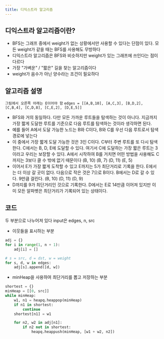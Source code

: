 ```yaml
---
title: 디익스트라 알고리즘
---
```

## 디익스트라 알고리즘이란?
- BFS는 그래프 중에서 weight가 없는 상황에서만 사용할 수 있다는 단점이 있다. 모든 weight가 같을 때는 BFS를 사용해도 무방하다
- 디익스트라 알고리즘은 BFS와 비슷하지만 weight가 있는 그래프에 쓰인다는 점이 다르다
- 가장 "가벼운" / "짧은" 길을 찾는 알고리즘이다
- weight가 음수가 아닌 양수라는 조건이 필요하다
## 알고리즘 설명
`그림에서 오른쪽 아래는 E이어야 함`
`edges = [[A,B,10], [A,C,3], [B,D,2], [C,B,4], [C,D,8], [C,E,2], [D,E,5]]`

- BFS와 거의 동일하다. 다만 모든 가까운 루트들을 탐색하는 것이 아니다. 지금까지 가장 짧게 도달한 루트를 기준으로 다음 루트를 탐색하는 것이라 생각하면 된다.
- 예를 들어 A에서 도달 가능한 노드는 B와 C이다, B와 C를 우선 다음 루트로서 탐색 경로에 넣는다
- 이 중에서 가장 짧게 도달 가능한 것은 3인 C이다. C부터 주변 루트를 또 다시 탐색한다. C에서는 B, D, E에 도달할 수 있다. 여기서 C에 도달하는 가장 짧은 루트는 3이라고 우리는 보장할 수 있다. A에서 시작하여 B를 거치면 어떤 방법을 사용해도 C까지는 3보다 클 수 밖에 없기 때문이다
(B, 10)
(B, 7)
(D, 11)
(E, 5)
- 이어서 E가 가장 짧게 도착할 수 있고 E까지는 5가 최단거리로 기록을 한다. E에서는 더 이상 갈 곳이 없다. 다음으로 작은 것은 7으로 B이다. B에서는 D로 갈 수 있다. 9만큼 걸린다.
(B, 10)
(D, 11)
(D, 9)
- D까지를 9가 최단거리인 것으로 기록한다. D에서는 E로 14만큼 이어져 있지만 이미 모든 알파벳은 최단거리가 기록되어 있는 상태이다.
## 코드
두 부분으로 나누어져 있다
input은 edges, n, src

- 이웃들을 표시하는 부분
```python
adj = {}
for i in range(1, n + 1):
	adj[i] = []

# s = src, d = dst, w = weight
for s, d, w in edges:
	adj[s].append([d, w])
```
- minHeap을 사용하여 최단거리를 뽑고 저장하는 부분
```python
shortest = {}
minHeap = [[0, src]]
while minHeap:
	w1, n1 = heapq.heappop(minHeap)
	if n1 in shortest:
		continue
	shortest[n1] = w1

	for n2, w2 in adj[n1]:
		if n2 not in shortest:
			heapq.heappush(minHeap, [w1 + w2, n2])
```